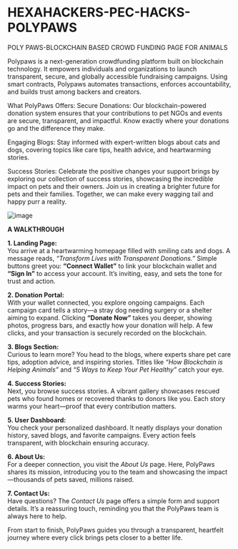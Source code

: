 # HEXAHACKERS-PEC-HACKS-POLYPAWS
POLY PAWS-BLOCKCHAIN BASED CROWD FUNDING PAGE FOR ANIMALS

Polypaws is a next-generation crowdfunding platform built on blockchain technology. It empowers individuals and organizations to launch transparent, secure, and globally accessible fundraising campaigns. Using smart contracts, Polypaws automates transactions, enforces accountability, and builds trust among backers and creators.

What PolyPaws Offers:
Secure Donations: Our blockchain-powered donation system ensures that your contributions to pet NGOs and events are secure, transparent, and impactful. Know exactly where your donations go and the difference they make.

Engaging Blogs: Stay informed with expert-written blogs about cats and dogs, covering topics like care tips, health advice, and heartwarming stories.

Success Stories: Celebrate the positive changes your support brings by exploring our collection of success stories, showcasing the incredible impact on pets and their owners.
Join us in creating a brighter future for pets and their families. Together, we can make every wagging tail and happy purr a reality.

![image](https://github.com/user-attachments/assets/60744c8e-aec4-4974-aa98-018ec0969de5)



**A WALKTHROUGH**

**1. Landing Page:**  
You arrive at a heartwarming homepage filled with smiling cats and dogs. A message reads, *“Transform Lives with Transparent Donations.”* Simple buttons greet you: **“Connect Wallet”** to link your blockchain wallet and **“Sign In”** to access your account. It’s inviting, easy, and sets the tone for trust and action. 



**2. Donation Portal:**  
With your wallet connected, you explore ongoing campaigns. Each campaign card tells a story—a stray dog needing surgery or a shelter aiming to expand. Clicking **“Donate Now”** takes you deeper, showing photos, progress bars, and exactly how your donation will help. A few clicks, and your transaction is securely recorded on the blockchain.  



**3. Blogs Section:**  
Curious to learn more? You head to the blogs, where experts share pet care tips, adoption advice, and inspiring stories. Titles like *“How Blockchain is Helping Animals”* and *“5 Ways to Keep Your Pet Healthy”* catch your eye.  



**4. Success Stories:**  
Next, you browse success stories. A vibrant gallery showcases rescued pets who found homes or recovered thanks to donors like you. Each story warms your heart—proof that every contribution matters.  



**5. User Dashboard:**  
You check your personalized dashboard. It neatly displays your donation history, saved blogs, and favorite campaigns. Every action feels transparent, with blockchain ensuring accuracy.   



**6. About Us:**  
For a deeper connection, you visit the *About Us* page. Here, PolyPaws shares its mission, introducing you to the team and showcasing the impact—thousands of pets saved, millions raised.  



**7. Contact Us:**  
Have questions? The *Contact Us* page offers a simple form and support details. It’s a reassuring touch, reminding you that the PolyPaws team is always here to help.  


From start to finish, PolyPaws guides you through a transparent, heartfelt journey where every click brings pets closer to a better life.
